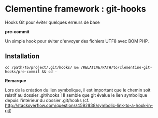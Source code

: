 Clementine framework : git-hooks
===

Hooks Git pour éviter quelques erreurs de base

__pre-commit__

Un simple hook pour éviter d'envoyer des fichiers UTF8 avec BOM PHP.

Installation
---

```
cd /path/to/project/.git/hooks/ && /RELATIVE/PATH/to/clementine-git-hooks/pre-commit && cd -
```

__Remarque__

Lors de la création du lien symbolique, il est important que le chemin soit relatif au dossier .git/hooks ! Il semble que git évalue le lien symbolique depuis l'intérieur du dossier .git/hooks (cf. http://stackoverflow.com/questions/4592838/symbolic-link-to-a-hook-in-git)
